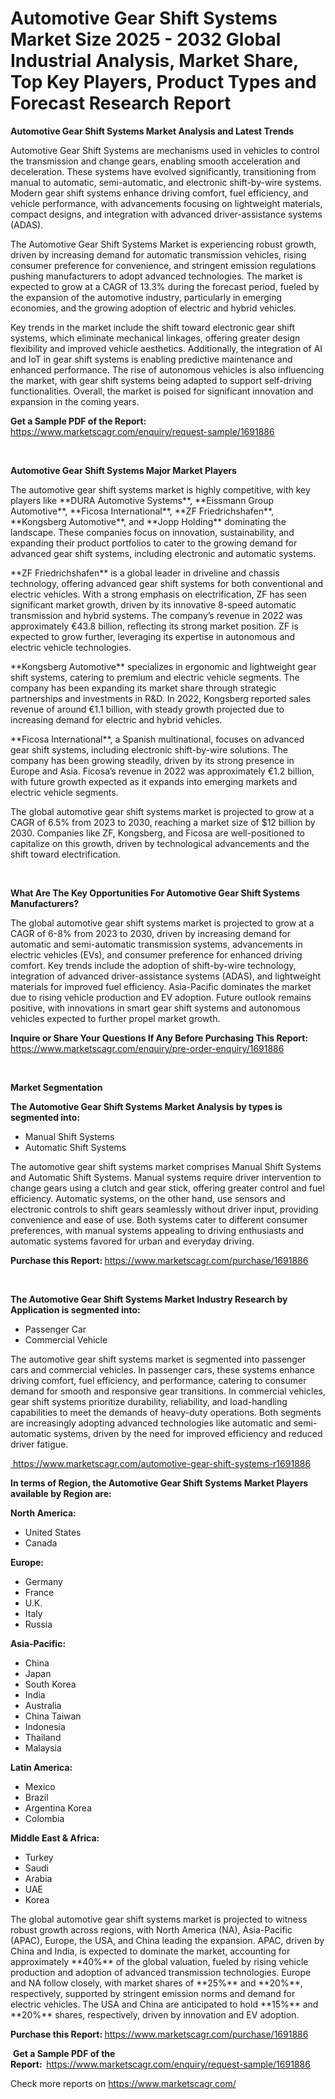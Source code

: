 <p><h1>Automotive Gear Shift Systems Market Size 2025 - 2032 Global Industrial Analysis, Market Share, Top Key Players, Product Types and Forecast Research Report</h1></p><p><strong>Automotive Gear Shift Systems Market Analysis and Latest Trends</strong></p>
<p><p>Automotive Gear Shift Systems are mechanisms used in vehicles to control the transmission and change gears, enabling smooth acceleration and deceleration. These systems have evolved significantly, transitioning from manual to automatic, semi-automatic, and electronic shift-by-wire systems. Modern gear shift systems enhance driving comfort, fuel efficiency, and vehicle performance, with advancements focusing on lightweight materials, compact designs, and integration with advanced driver-assistance systems (ADAS).</p><p>The Automotive Gear Shift Systems Market is experiencing robust growth, driven by increasing demand for automatic transmission vehicles, rising consumer preference for convenience, and stringent emission regulations pushing manufacturers to adopt advanced technologies. The market is expected to grow at a CAGR of 13.3% during the forecast period, fueled by the expansion of the automotive industry, particularly in emerging economies, and the growing adoption of electric and hybrid vehicles.</p><p>Key trends in the market include the shift toward electronic gear shift systems, which eliminate mechanical linkages, offering greater design flexibility and improved vehicle aesthetics. Additionally, the integration of AI and IoT in gear shift systems is enabling predictive maintenance and enhanced performance. The rise of autonomous vehicles is also influencing the market, with gear shift systems being adapted to support self-driving functionalities. Overall, the market is poised for significant innovation and expansion in the coming years.</p></p>
<p><strong>Get a Sample PDF of the Report:&nbsp;</strong> <a href="https://www.marketscagr.com/enquiry/request-sample/1691886?utm_campaign=1895&utm_medium=2&utm_source=Github&utm_content=ia&utm_term=21012025&utm_id=automotive-gear-shift-systems">https://www.marketscagr.com/enquiry/request-sample/1691886</a></p>
<p>&nbsp;</p>
<p><strong>Automotive Gear Shift Systems Major Market Players</strong></p>
<p><p>The automotive gear shift systems market is highly competitive, with key players like **DURA Automotive Systems**, **Eissmann Group Automotive**, **Ficosa International**, **ZF Friedrichshafen**, **Kongsberg Automotive**, and **Jopp Holding** dominating the landscape. These companies focus on innovation, sustainability, and expanding their product portfolios to cater to the growing demand for advanced gear shift systems, including electronic and automatic systems.</p><p>**ZF Friedrichshafen** is a global leader in driveline and chassis technology, offering advanced gear shift systems for both conventional and electric vehicles. With a strong emphasis on electrification, ZF has seen significant market growth, driven by its innovative 8-speed automatic transmission and hybrid systems. The company’s revenue in 2022 was approximately €43.8 billion, reflecting its strong market position. ZF is expected to grow further, leveraging its expertise in autonomous and electric vehicle technologies.</p><p>**Kongsberg Automotive** specializes in ergonomic and lightweight gear shift systems, catering to premium and electric vehicle segments. The company has been expanding its market share through strategic partnerships and investments in R&D. In 2022, Kongsberg reported sales revenue of around €1.1 billion, with steady growth projected due to increasing demand for electric and hybrid vehicles.</p><p>**Ficosa International**, a Spanish multinational, focuses on advanced gear shift systems, including electronic shift-by-wire solutions. The company has been growing steadily, driven by its strong presence in Europe and Asia. Ficosa’s revenue in 2022 was approximately €1.2 billion, with future growth expected as it expands into emerging markets and electric vehicle segments.</p><p>The global automotive gear shift systems market is projected to grow at a CAGR of 6.5% from 2023 to 2030, reaching a market size of $12 billion by 2030. Companies like ZF, Kongsberg, and Ficosa are well-positioned to capitalize on this growth, driven by technological advancements and the shift toward electrification.</p></p>
<p>&nbsp;</p>
<p><strong>What Are The Key Opportunities For Automotive Gear Shift Systems Manufacturers?</strong></p>
<p><p>The global automotive gear shift systems market is projected to grow at a CAGR of 6-8% from 2023 to 2030, driven by increasing demand for automatic and semi-automatic transmission systems, advancements in electric vehicles (EVs), and consumer preference for enhanced driving comfort. Key trends include the adoption of shift-by-wire technology, integration of advanced driver-assistance systems (ADAS), and lightweight materials for improved fuel efficiency. Asia-Pacific dominates the market due to rising vehicle production and EV adoption. Future outlook remains positive, with innovations in smart gear shift systems and autonomous vehicles expected to further propel market growth.</p></p>
<p><strong>Inquire or Share Your Questions If Any Before Purchasing This Report:</strong> <a href="https://www.marketscagr.com/enquiry/pre-order-enquiry/1691886?utm_campaign=1895&utm_medium=2&utm_source=Github&utm_content=ia&utm_term=21012025&utm_id=automotive-gear-shift-systems">https://www.marketscagr.com/enquiry/pre-order-enquiry/1691886</a></p>
<p>&nbsp;</p>
<p><strong>Market Segmentation</strong></p>
<p><strong>The Automotive Gear Shift Systems Market Analysis by types is segmented into:</strong></p>
<p><ul><li>Manual Shift Systems</li><li>Automatic Shift Systems</li></ul></p>
<p><p>The automotive gear shift systems market comprises Manual Shift Systems and Automatic Shift Systems. Manual systems require driver intervention to change gears using a clutch and gear stick, offering greater control and fuel efficiency. Automatic systems, on the other hand, use sensors and electronic controls to shift gears seamlessly without driver input, providing convenience and ease of use. Both systems cater to different consumer preferences, with manual systems appealing to driving enthusiasts and automatic systems favored for urban and everyday driving.</p></p>
<p><strong>Purchase this Report:&nbsp;</strong><a href="https://www.marketscagr.com/purchase/1691886?utm_campaign=1895&utm_medium=2&utm_source=Github&utm_content=ia&utm_term=21012025&utm_id=automotive-gear-shift-systems">https://www.marketscagr.com/purchase/1691886</a></p>
<p>&nbsp;</p>
<p><strong>The Automotive Gear Shift Systems Market Industry Research by Application is segmented into:</strong></p>
<p><ul><li>Passenger Car</li><li>Commercial Vehicle</li></ul></p>
<p><p>The automotive gear shift systems market is segmented into passenger cars and commercial vehicles. In passenger cars, these systems enhance driving comfort, fuel efficiency, and performance, catering to consumer demand for smooth and responsive gear transitions. In commercial vehicles, gear shift systems prioritize durability, reliability, and load-handling capabilities to meet the demands of heavy-duty operations. Both segments are increasingly adopting advanced technologies like automatic and semi-automatic systems, driven by the need for improved efficiency and reduced driver fatigue.</p></p>
<p><a href="https://www.marketscagr.com/automotive-gear-shift-systems-r1691886?utm_campaign=1895&utm_medium=2&utm_source=Github&utm_content=ia&utm_term=21012025&utm_id=automotive-gear-shift-systems">&nbsp;https://www.marketscagr.com/automotive-gear-shift-systems-r1691886</a></p>
<p><strong>In terms of Region, the Automotive Gear Shift Systems Market Players available by Region are:</strong></p>
<p>
    <p> <strong> North America: </strong>
        <ul>
            <li>United States</li>
            <li>Canada</li>
        </ul>
        </p> 
    <p> <strong> Europe: </strong>
        <ul>
            <li>Germany</li>
            <li>France</li>
            <li>U.K.</li>
            <li>Italy</li>
            <li>Russia</li>
        </ul>
        </p> 
    <p> <strong> Asia-Pacific: </strong>
        <ul>
            <li>China</li>
            <li>Japan</li>
            <li>South Korea</li>
            <li>India</li>
            <li>Australia</li>
            <li>China Taiwan</li>
            <li>Indonesia</li>
            <li>Thailand</li>
            <li>Malaysia</li>
        </ul>
        </p> 
    <p> <strong> Latin America: </strong>
        <ul>
            <li>Mexico</li>
            <li>Brazil</li>
            <li>Argentina Korea</li>
            <li>Colombia</li>
        </ul>
        </p> 
    <p> <strong> Middle East & Africa: </strong>
        <ul>
            <li>Turkey</li>
            <li>Saudi</li>
            <li>Arabia</li>
            <li>UAE</li>
            <li>Korea</li>
        </ul>
    </p>
    </p>
<p><p>The global automotive gear shift systems market is projected to witness robust growth across regions, with North America (NA), Asia-Pacific (APAC), Europe, the USA, and China leading the expansion. APAC, driven by China and India, is expected to dominate the market, accounting for approximately **40%** of the global valuation, fueled by rising vehicle production and adoption of advanced transmission technologies. Europe and NA follow closely, with market shares of **25%** and **20%**, respectively, supported by stringent emission norms and demand for electric vehicles. The USA and China are anticipated to hold **15%** and **20%** shares, respectively, driven by innovation and EV adoption.</p></p>
<p><strong>Purchase this Report: </strong><a href="https://www.marketscagr.com/purchase/1691886?utm_campaign=1895&utm_medium=2&utm_source=Github&utm_content=ia&utm_term=21012025&utm_id=automotive-gear-shift-systems">https://www.marketscagr.com/purchase/1691886</a></p>
<p>&nbsp;<strong>Get a Sample PDF of the Report:&nbsp;&nbsp;</strong><a href="https://www.marketscagr.com/enquiry/request-sample/1691886?utm_campaign=1895&utm_medium=2&utm_source=Github&utm_content=ia&utm_term=21012025&utm_id=automotive-gear-shift-systems">https://www.marketscagr.com/enquiry/request-sample/1691886</a></p>
<p><strong></strong></p>
<p>Check more reports on <a href="https://www.marketscagr.com/?utm_campaign=1895&utm_medium=2&utm_source=Github&utm_content=ia&utm_term=21012025&utm_id=automotive-gear-shift-systems">https://www.marketscagr.com/</a></p>